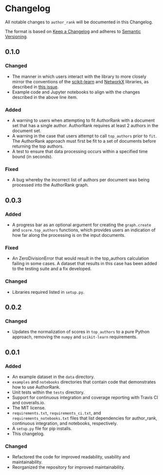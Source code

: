 # Changelog
All notable changes to `author_rank` will be documented in this Changelog.

The format is based on [Keep a Changelog](http://keepachangelog.com/en/1.0.0/) 
and adheres to [Semantic Versioning](http://semver.org/spec/v2.0.0.html).

## 0.1.0

### Changed 
- The manner in which users interact with the library to more
closely mirror the conventions of the [scikit-learn](https://scikit-learn.org/) 
and [NetworkX](https://networkx.github.io/) libraries, as described in 
[this issue](https://github.com/adidier17/AuthorRank/issues/10). 
- Example code and Jupyter notebooks to align with the changes 
described in the above line item. 

### Added 
- A warning to users when attempting to fit AuthorRank with a 
document set that has a single author. AuthorRank requires at 
least 2 authors in the document set. 
- A warning in the case that users attempt to call `top_authors` 
prior to `fit`. The AuthorRank approach must first be fit 
to a set of documents before returning the top authors.
- A test to ensure that data processing occurs within a specified 
time bound (in seconds). 

### Fixed 
- A bug whereby the incorrect list of authors per document 
was being processed into the AuthorRank graph. 


## 0.0.3

### Added

- A progress bar as an optional argument for creating the `graph.create` 
and `score.top_authors` functions, which provides users an indication of 
how far along the processing is on the input documents. 

### Fixed 
- An ZeroDivisionError that would result in the top_authors calculation 
failing in some cases. A dataset that results in this case has been 
added to the testing suite and a fix developed.

### Changed 
- Libraries required listed in `setup.py`. 

## 0.0.2

### Changed 

- Updates the normalization of scores in `top_authors` to a pure Python 
approach, removing the `numpy` and `scikit-learn` requirements. 

## 0.0.1

### Added
- An example dataset in the `data` directory.
- `examples` and `notebooks` directories that contain code that 
demonstrates how to use AuthorRank.
- Unit tests within the `tests` directory. 
- Support for continuous integration and coverage reporting with Travis CI 
and coveralls.io. 
- The MIT license.
- `requirements.txt`, `requirements_ci.txt`, and `requirements_notebooks.txt` 
files that list dependencies for author_rank, continuous integration, and
notebooks, respectively.
- A `setup.py` file for pip installs. 
- This changelog.

### Changed
- Refactored the code for improved readability, usability and maintainability. 
- Reorganized the repository for improved maintainability.

